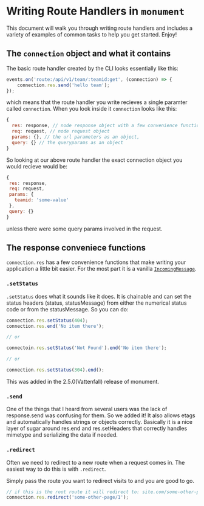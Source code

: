 # Writing Route Handlers in `monument`

This document will walk you through writing route handlers and includes a variety of examples of common tasks to help you get started. Enjoy!

## The `connection` object and what it contains

The basic route handler created by the CLI looks essentially like this:

```js
events.on('route:/api/v1/team/:teamid:get', (connection) => {
    connection.res.send('hello team');
});
```

which means that the route handler you write recieves a single paramter called `connection`. When you look inside it `connection` looks like this:

```js
{
  res: response, // node response object with a few convenience functions
  req: request, // node request object
  params: {}, // the url parameters as an object,
  query: {} // the queryparams as an object
}
```
 So looking at our above route handler the exact connection object you would recieve would be:

 ```js
{
  res: response,
  req: request,
  params: {
    teamid: 'some-value'
  },
  query: {}
}
```

unless there were some query params involved in the request.

## The response conveniece functions

`connection.res` has a few convenience functions that make writing your application a little bit easier. For the most part it is a vanilla [`IncomingMessage`](https://nodejs.org/api/http.html#http_class_http_incomingmessage).

### `.setStatus`

`.setStatus` does what it sounds like it does. It is chainable and can set the status headers (status, statusMessage) from either the numerical status code or from the statusMessage. So you can do:

```js
connection.res.setStatus(404);
connection.res.end('No item there');

// or

connectoin.res.setStatus('Not Found').end('No item there');

// or

connection.res.setStatus(304).end();
```

This was added in the 2.5.0(Vattenfall) release of monument.

### `.send`

One of the things that I heard from several users was the lack of response.send was confusing for them. So we added it! It also allows etags and automatically handles strings or objects correctly. Basically it is a nice layer of sugar around res.end and res.setHeaders that correctly handles mimetype and serializing the data if needed.

### `.redirect`

Often we need to redirect to a new route when a request comes in. The easiest way to do this is with `.redirect`.

Simply pass the route you want to redirect visits to and you are good to go.

```js
// if this is the root route it will redirect to: site.com/some-other-page/1
connection.res.redirect('some-other-page/1');
```
